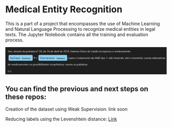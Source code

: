 # Medical Entity Recognition
This is a part of a project that encompasses the use of Machine Learning and Natural Language Processing to recognize medical entities in legal texts.
The Jupyter Notebook contains all the training and evaluation process. 

![screenshot](img.png)

## You can find the previous and next steps on these repos:

Creation of the dataset using Weak Supervision: link soon

Reducing labels using the Levenshtein distance: [Link](https://github.com/rafaelviniciusoliveira/Named-Entities-Reduction-with-Levenshtein-Distance)
